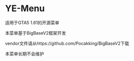 # YE-Menu
适用于GTA5 1.61的开源菜单

本菜单基于BigBaseV2框架开发

vendor文件请从https://github.com/Pocakking/BigBaseV2下载

本菜单长期不会维护
